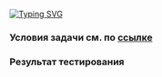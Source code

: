 [![Typing SVG](https://readme-typing-svg.herokuapp.com?color=%2336BCF7&lines=Красно+-+черные+деревья)](https://git.io/typing-svg)
### Условия задачи см. по [ссылке](https://habr.com/ru/companies/yandex/articles/340784/#:~:text=%D0%9A%D1%80%D0%B0%D1%81%D0%BD%D0%BE%2D%D1%87%D0%B5%D1%80%D0%BD%D1%8B%D0%B5%20%D0%B4%D0%B5%D1%80%D0%B5%D0%B2%D1%8C%D1%8F)

### Результат тестирования
